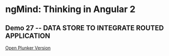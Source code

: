 # ngMind: Thinking in Angular 2

## Demo 27 -- DATA STORE TO INTEGRATE ROUTED APPLICATION

[Open Plunker Version](http://plnkr.co/edit/oGnMRhfVP04B08wOSb0t?p=preview)
